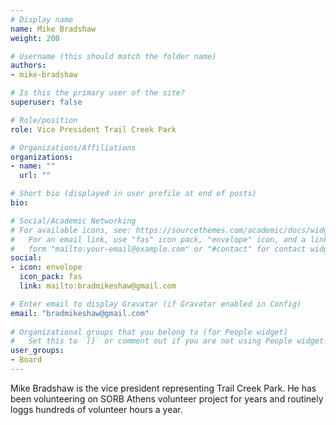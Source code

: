 ```yaml
---
# Display name
name: Mike Bradshaw
weight: 200

# Username (this should match the folder name)
authors:
- mike-bradshaw

# Is this the primary user of the site?
superuser: false

# Role/position
role: Vice President Trail Creek Park

# Organizations/Affiliations
organizations:
- name: ""
  url: ""

# Short bio (displayed in user profile at end of posts)
bio:

# Social/Academic Networking
# For available icons, see: https://sourcethemes.com/academic/docs/widgets/#icons
#   For an email link, use "fas" icon pack, "envelope" icon, and a link in the
#   form "mailto:your-email@example.com" or "#contact" for contact widget.
social:
- icon: envelope
  icon_pack: fas
  link: mailto:bradmikeshaw@gmail.com

# Enter email to display Gravatar (if Gravatar enabled in Config)
email: "bradmikeshaw@gmail.com"
  
# Organizational groups that you belong to (for People widget)
#   Set this to `[]` or comment out if you are not using People widget.  
user_groups:
- Board
---
```


Mike Bradshaw is the vice president representing Trail Creek Park. He has been volunteering on SORB Athens volunteer project for years and routinely loggs hundreds of volunteer hours a year.
